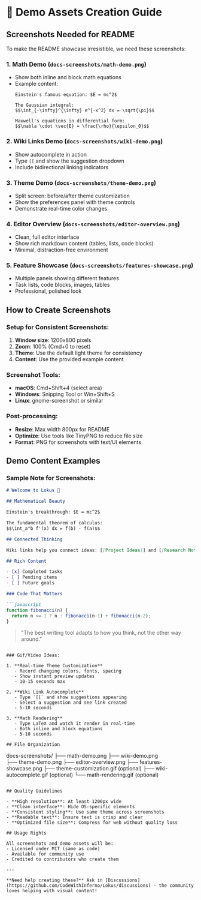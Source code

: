 # 📸 Demo Assets Creation Guide

## Screenshots Needed for README

To make the README showcase irresistible, we need these screenshots:

### 1. **Math Demo** (`docs-screenshots/math-demo.png`)
- Show both inline and block math equations
- Example content:
  ```
  Einstein's famous equation: $E = mc^2$
  
  The Gaussian integral:
  $$\int_{-\infty}^{\infty} e^{-x^2} dx = \sqrt{\pi}$$
  
  Maxwell's equations in differential form:
  $$\nabla \cdot \vec{E} = \frac{\rho}{\epsilon_0}$$
  ```

### 2. **Wiki Links Demo** (`docs-screenshots/wiki-demo.png`)
- Show autocomplete in action
- Type `[[` and show the suggestion dropdown
- Include bidirectional linking indicators

### 3. **Theme Demo** (`docs-screenshots/theme-demo.png`)
- Split screen: before/after theme customization
- Show the preferences panel with theme controls
- Demonstrate real-time color changes

### 4. **Editor Overview** (`docs-screenshots/editor-overview.png`)
- Clean, full editor interface
- Show rich markdown content (tables, lists, code blocks)
- Minimal, distraction-free environment

### 5. **Feature Showcase** (`docs-screenshots/features-showcase.png`)
- Multiple panels showing different features
- Task lists, code blocks, images, tables
- Professional, polished look

## How to Create Screenshots

### Setup for Consistent Screenshots:
1. **Window size**: 1200x800 pixels
2. **Zoom**: 100% (Cmd+0 to reset)
3. **Theme**: Use the default light theme for consistency
4. **Content**: Use the provided example content

### Screenshot Tools:
- **macOS**: Cmd+Shift+4 (select area)
- **Windows**: Snipping Tool or Win+Shift+S  
- **Linux**: gnome-screenshot or similar

### Post-processing:
- **Resize**: Max width 800px for README
- **Optimize**: Use tools like TinyPNG to reduce file size
- **Format**: PNG for screenshots with text/UI elements

## Demo Content Examples

### Sample Note for Screenshots:

```markdown
# Welcome to Lokus 🚀

## Mathematical Beauty

Einstein's breakthrough: $E = mc^2$

The fundamental theorem of calculus:
$$\int_a^b f'(x) dx = f(b) - f(a)$$

## Connected Thinking

Wiki links help you connect ideas: [[Project Ideas]] and [[Research Notes]]

## Rich Content

- [x] Completed tasks
- [ ] Pending items
- [ ] Future goals

### Code That Matters

```javascript
function fibonacci(n) {
  return n <= 1 ? n : fibonacci(n-1) + fibonacci(n-2);
}
```

> "The best writing tool adapts to how you think, not the other way around."
```

### Gif/Video Ideas:

1. **Real-time Theme Customization**
   - Record changing colors, fonts, spacing
   - Show instant preview updates
   - 10-15 seconds max

2. **Wiki Link Autocomplete**
   - Type `[[` and show suggestions appearing
   - Select a suggestion and see link created
   - 5-10 seconds

3. **Math Rendering**
   - Type LaTeX and watch it render in real-time
   - Both inline and block equations
   - 5-10 seconds

## File Organization

```
docs-screenshots/
├── math-demo.png
├── wiki-demo.png  
├── theme-demo.png
├── editor-overview.png
├── features-showcase.png
├── theme-customization.gif (optional)
├── wiki-autocomplete.gif (optional)
└── math-rendering.gif (optional)
```

## Quality Guidelines

- **High resolution**: At least 1200px wide
- **Clean interface**: Hide OS-specific elements
- **Consistent styling**: Use same theme across screenshots  
- **Readable text**: Ensure text is crisp and clear
- **Optimized file size**: Compress for web without quality loss

## Usage Rights

All screenshots and demo assets will be:
- Licensed under MIT (same as code)
- Available for community use
- Credited to contributors who create them

---

**Need help creating these?** Ask in [Discussions](https://github.com/CodeWithInferno/Lokus/discussions) - the community loves helping with visual content!